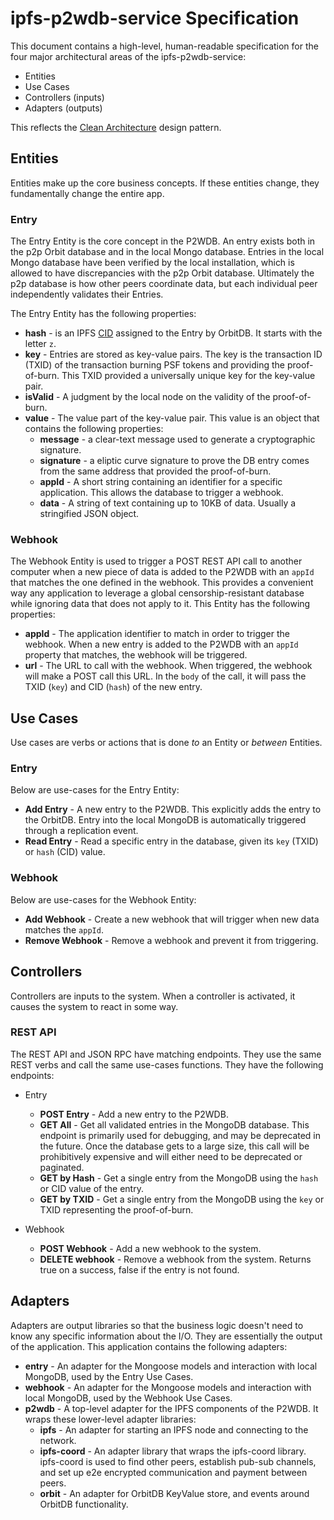 # ipfs-p2wdb-service Specification

This document contains a high-level, human-readable specification for the four major architectural areas of the ipfs-p2wdb-service:

- Entities
- Use Cases
- Controllers (inputs)
- Adapters (outputs)

This reflects the [Clean Architecture](./specification.md) design pattern.

## Entities

Entities make up the core business concepts. If these entities change, they fundamentally change the entire app.

### Entry

The Entry Entity is the core concept in the P2WDB. An entry exists both in the p2p Orbit database and in the local Mongo database. Entries in the local Mongo database have been verified by the local installation, which is allowed to have discrepancies with the p2p Orbit database. Ultimately the p2p database is how other peers coordinate data, but each individual peer independently validates their Entries.

The Entry Entity has the following properties:

- **hash** - is an IPFS [CID](https://docs.ipfs.io/concepts/content-addressing/) assigned to the Entry by OrbitDB. It starts with the letter `z`.
- **key** - Entries are stored as key-value pairs. The key is the transaction ID (TXID) of the transaction burning PSF tokens and providing the proof-of-burn. This TXID provided a universally unique key for the key-value pair.
- **isValid** - A judgment by the local node on the validity of the proof-of-burn.
- **value** - The value part of the key-value pair. This value is an object that contains the following properties:
  - **message** - a clear-text message used to generate a cryptographic signature.
  - **signature** - a eliptic curve signature to prove the DB entry comes from the same address that provided the proof-of-burn.
  - **appId** - A short string containing an identifier for a specific application. This allows the database to trigger a webhook.
  - **data** - A string of text containing up to 10KB of data. Usually a stringified JSON object.

### Webhook

The Webhook Entity is used to trigger a POST REST API call to another computer when a new piece of data is added to the P2WDB with an `appId` that matches the one defined in the webhook. This provides a convenient way any application to leverage a global censorship-resistant database while ignoring data that does not apply to it. This Entity has the following properties:

- **appId** - The application identifier to match in order to trigger the webhook. When a new entry is added to the P2WDB with an `appId` property that matches, the webhook will be triggered.
- **url** - The URL to call with the webhook. When triggered, the webhook will make a POST call this URL. In the `body` of the call, it will pass the TXID (`key`) and CID (`hash`) of the new entry.

## Use Cases

Use cases are verbs or actions that is done _to_ an Entity or _between_ Entities.

### Entry

Below are use-cases for the Entry Entity:

- **Add Entry** - A new entry to the P2WDB. This explicitly adds the entry to the OrbitDB. Entry into the local MongoDB is automatically triggered through a replication event.
- **Read Entry** - Read a specific entry in the database, given its `key` (TXID) or `hash` (CID) value.

### Webhook

Below are use-cases for the Webhook Entity:

- **Add Webhook** - Create a new webhook that will trigger when new data matches the `appId`.
- **Remove Webhook** - Remove a webhook and prevent it from triggering.

## Controllers

Controllers are inputs to the system. When a controller is activated, it causes the system to react in some way.

### REST API

The REST API and JSON RPC have matching endpoints. They use the same REST verbs and call the same use-cases functions. They have the following endpoints:

- Entry

  - **POST Entry** - Add a new entry to the P2WDB.
  - **GET All** - Get all validated entries in the MongoDB database. This endpoint is primarily used for debugging, and may be deprecated in the future. Once the database gets to a large size, this call will be prohibitively expensive and will either need to be deprecated or paginated.
  - **GET by Hash** - Get a single entry from the MongoDB using the `hash` or CID value of the entry.
  - **GET by TXID** - Get a single entry from the MongoDB using the `key` or TXID representing the proof-of-burn.

- Webhook
  - **POST Webhook** - Add a new webhook to the system.
  - **DELETE webhook** - Remove a webhook from the system. Returns true on a success, false if the entry is not found.

## Adapters

Adapters are output libraries so that the business logic doesn't need to know any specific information about the I/O. They are essentially the output of the application. This application contains the following adapters:

- **entry** - An adapter for the Mongoose models and interaction with local MongoDB, used by the Entry Use Cases.
- **webhook** - An adapter for the Mongoose models and interaction with local MongoDB, used by the Webhook Use Cases.
- **p2wdb** - A top-level adapter for the IPFS components of the P2WDB. It wraps these lower-level adapter libraries:
  - **ipfs** - An adapter for starting an IPFS node and connecting to the network.
  - **ipfs-coord** - An adapter library that wraps the ipfs-coord library. ipfs-coord is used to find other peers, establish pub-sub channels, and set up e2e encrypted communication and payment between peers.
  - **orbit** - An adapter for OrbitDB KeyValue store, and events around OrbitDB functionality.
